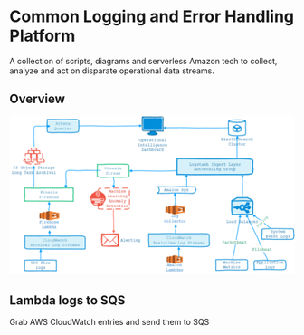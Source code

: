 # Common Logging and Error Handling Platform
A collection of scripts, diagrams and serverless Amazon tech to collect, analyze and act on disparate operational data streams.

## Overview
![Logging Overview](https://github.com/devfire/common-logging/blob/master/operational%20intelligence%20architecture.png)
## Lambda logs to SQS
Grab AWS CloudWatch entries and send them to SQS


